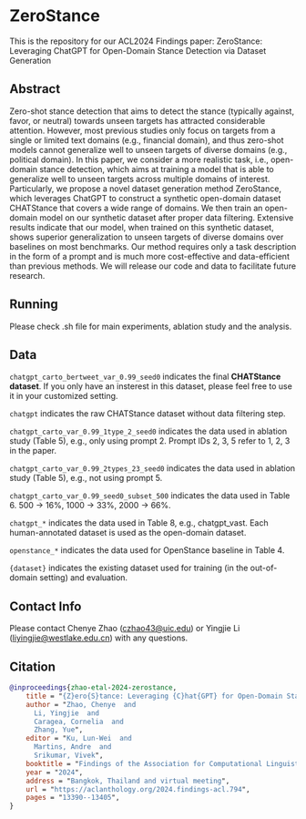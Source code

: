 # ZeroStance
This is the repository for our ACL2024 Findings paper: ZeroStance: Leveraging ChatGPT for Open-Domain Stance Detection via Dataset Generation

## Abstract

Zero-shot stance detection that aims to detect the stance (typically against, favor, or neutral) towards unseen targets has attracted considerable attention. However, most previous studies only focus on targets from a single or limited text domains (e.g., financial domain), and thus zero-shot models cannot generalize well to unseen targets of diverse domains (e.g., political domain). In this paper, we consider a more realistic task, i.e., open-domain stance detection, which aims at training a model that is able to generalize well to unseen targets across multiple domains of interest. Particularly, we propose a novel dataset generation method ZeroStance, which leverages ChatGPT to construct a synthetic open-domain dataset CHATStance that covers a wide range of domains. We then train an open-domain model on our synthetic dataset after proper data filtering. Extensive results indicate that our model, when trained on this synthetic dataset, shows superior generalization to unseen targets of diverse domains over baselines on most benchmarks. Our method requires only a task description in the form of a prompt and is much more cost-effective and data-efficient than previous methods. We will release our code and data to facilitate future research.

## Running

Please check .sh file for main experiments, ablation study and the analysis. 

## Data

`chatgpt_carto_bertweet_var_0.99_seed0` indicates the final __CHATStance dataset__. If you only have an insterest in this dataset, please feel free to use it in your customized setting.

`chatgpt` indicates the raw CHATStance dataset without data filtering step.

`chatgpt_carto_var_0.99_1type_2_seed0` indicates the data used in ablation study (Table 5), e.g., only using prompt 2. Prompt IDs 2, 3, 5 refer to 1, 2, 3 in the paper.

`chatgpt_carto_var_0.99_2types_23_seed0` indicates the data used in ablation study (Table 5), e.g., not using prompt 5.

`chatgpt_carto_var_0.99_seed0_subset_500` indicates the data used in Table 6. 500 -> 16\%, 1000 -> 33\%, 2000 -> 66\%.

`chatgpt_*` indicates the data used in Table 8, e.g., chatgpt_vast. Each human-annotated dataset is used as the open-domain dataset.

`openstance_*` indicates the data used for OpenStance baseline in Table 4.

`{dataset}` indicates the existing dataset used for training (in the out-of-domain setting) and evaluation.

## Contact Info

Please contact Chenye Zhao (czhao43@uic.edu) or Yingjie Li (liyingjie@westlake.edu.cn) with any questions.

## Citation

```bibtex
@inproceedings{zhao-etal-2024-zerostance,
    title = "{Z}ero{S}tance: Leveraging {C}hat{GPT} for Open-Domain Stance Detection via Dataset Generation",
    author = "Zhao, Chenye  and
      Li, Yingjie  and
      Caragea, Cornelia  and
      Zhang, Yue",
    editor = "Ku, Lun-Wei  and
      Martins, Andre  and
      Srikumar, Vivek",
    booktitle = "Findings of the Association for Computational Linguistics ACL 2024",
    year = "2024",
    address = "Bangkok, Thailand and virtual meeting",
    url = "https://aclanthology.org/2024.findings-acl.794",
    pages = "13390--13405",
}
```
